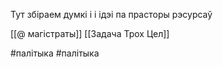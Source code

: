 Тут збіраем думкі і і ідэі па прасторы рэсурсаў

[[@ магістраты]]
[[Задача Трох Цел]]


#палітыка
#палітыка